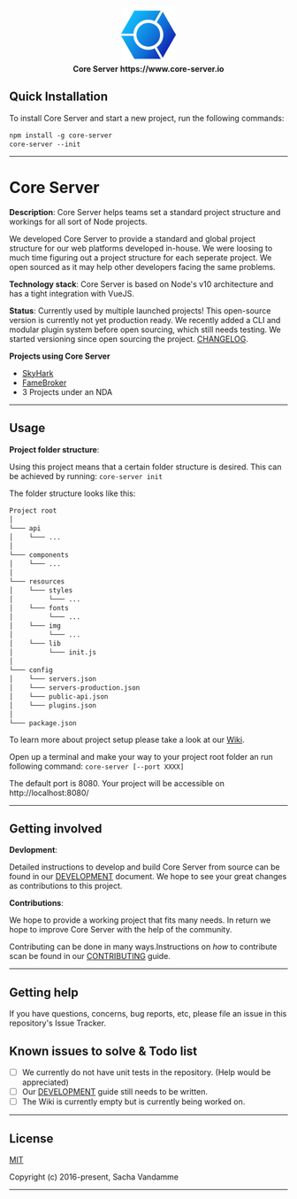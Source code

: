 <p align="center">
<img width="100" src="./wiki/img/logo/logo-128.png" >
<br>
<b>Core Server</b>
<b>https://www.core-server.io</b>
</p>

## Quick Installation

To install Core Server and start a new project, run the following commands:

```
npm install -g core-server
core-server --init
```

----

# Core Server

**Description**:
Core Server helps teams set a standard project structure and workings for all sort of Node projects.

We developed Core Server to provide a standard and global project structure for our web platforms developed in-house. We were loosing to much time figuring out a project structure for each seperate project. We open sourced as it may help other developers facing the same problems.

**Technology stack**:
Core Server is based on Node's v10 architecture and has a tight integration with VueJS.

**Status**:
Currently used by multiple launched projects!
This open-source version is currently not yet production ready.
We recently added a CLI and modular plugin system before open sourcing, which still needs testing.
We started versioning since open sourcing the project. [CHANGELOG](CHANGELOG.md).

**Projects using Core Server**
- [SkyHark](https://www.skyhark.com/)
- [FameBroker](https://www.famebroker.com/)
- 3 Projects under an NDA

----

## Usage

**Project folder structure**:

Using this project means that a certain folder structure is desired.
This can be achieved by running:
``` core-server init ```

The folder structure looks like this:
```
Project root
│
└─── api
│    └─── ...
│
└─── components
│    └─── ...
│
└─── resources
│    └─── styles
│         └─── ...
│    └─── fonts
│         └─── ...
│    └─── img
│         └─── ...
│    └─── lib
│         └─── init.js
│
└─── config
│    └─── servers.json
│    └─── servers-production.json
│    └─── public-api.json
│    └─── plugins.json
│
└─── package.json
```
To learn more about project setup please take a look at our [Wiki](wiki).

Open up a terminal and make your way to your project root folder an run following command:
``` core-server [--port XXXX] ```

The default port is 8080.
Your project will be accessible on http://localhost:8080/

----

## Getting involved

**Devlopment**:

Detailed instructions to develop and build Core Server from source can be found in our [DEVELOPMENT](DEVELOPMENT.md) document.
We hope to see your great changes as contributions to this project.

**Contributions**:

We hope to provide a working project that fits many needs.
In return we hope to improve Core Server with the help of the community.

Contributing can be done in many  ways.Instructions on _how_ to contribute scan be found in our [CONTRIBUTING](CONTRIBUTING.md) guide.

----

## Getting help

If you have questions, concerns, bug reports, etc, please file an issue in this repository's Issue Tracker.

## Known issues to solve & Todo list

- [ ] We currently do not have unit tests in the repository. (Help would be appreciated)
- [ ] Our [DEVELOPMENT](DEVELOPMENT) guide still needs to be written.
- [ ] The Wiki is currently empty but is currently being worked on.

----

## License

[MIT](LICENSE)

Copyright (c) 2016-present, Sacha Vandamme

----